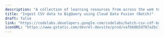 ```yaml
---
description: "A collection of learning resources from across the web to help you skill up while at home"
title: "Ingest CSV data to BigQuery using Cloud Data Fusion (Batch)"
draft: false
link: "https://codelabs.developers.google.com/codelabs/batch-csv-cdf-bq/index.html?index=..%2F..index#0"
iconURL: "https://www.gstatic.com/devrel-devsite/prod/vafbb0b5d787a2bc7a3bcbfb9dfdb3baefdd01831979d5302dd65271466576cda/cloud/images/cloud-logo.svg?dcb_=0.06609720061385493"
---
```

